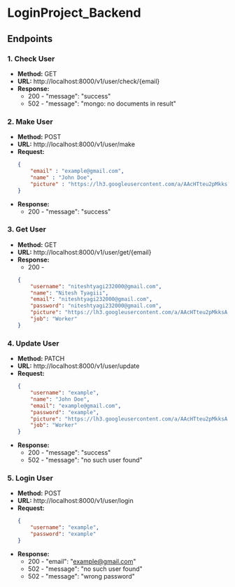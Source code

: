 # LoginProject_Backend

## Endpoints

### 1. Check User

- **Method:** GET
- **URL:** http://localhost:8000/v1/user/check/{email}
- **Response:**
    - 200 - "message": "success"
    - 502 - "message": "mongo: no documents in result"

### 2. Make User

- **Method:** POST
- **URL:** http://localhost:8000/v1/user/make
- **Request:**
    ```json
    {
        "email" : "example@gmail.com",
        "name" : "John Doe",
        "picture" : "https://lh3.googleusercontent.com/a/AAcHTteu2pMkksACEc4METIe-I8_m2MHGAn2-1hGpNeEjbPIDg=s96-c"
    }
    ```
- **Response:**
    - 200 - "message": "success"

### 3. Get User

- **Method:** GET
- **URL:** http://localhost:8000/v1/user/get/{email}
- **Response:**
    - 200 -
    ```json
    {
        "username": "niteshtyagi232000@gmail.com",
        "name": "Nitesh Tyagiii",
        "email": "niteshtyagi232000@gmail.com",
        "password": "niteshtyagi232000@gmail.com",
        "picture": "https://lh3.googleusercontent.com/a/AAcHTteu2pMkksAGEc4METIe-I8_m2MHGAn2-1hGpNeEjbPIDg=s96-c",
        "job": "Worker"
    }
    ```

### 4. Update User

- **Method:** PATCH
- **URL:** http://localhost:8000/v1/user/update
- **Request:**
    ```json
    {
        "username": "example",
        "name": "John Doe",
        "email": "example@gmail.com",
        "password": "example",
        "picture": "https://lh3.googleusercontent.com/a/AAcHTteu2pMkksAGEc4METIe-I8_m2MHGAn2-1hGpNeEjbPIDg=s96-c",
        "job": "Worker"
    }
    ```
- **Response:**
    - 200 - "message": "success"
    - 502 - "message": "no such user found"

### 5. Login User

- **Method:** POST
- **URL:** http://localhost:8000/v1/user/login
- **Request:**
    ```json
    {
        "username": "example",
        "password": "example"
    }
    ```
- **Response:**
    - 200 - "email": "example@gmail.com"
    - 502 - "message": "no such user found"
    - 502 - "message": "wrong password"
